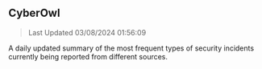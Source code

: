 ## CyberOwl 
> Last Updated 03/08/2024 01:56:09 


A daily updated summary of the most frequent types of security incidents currently being reported from different sources.

